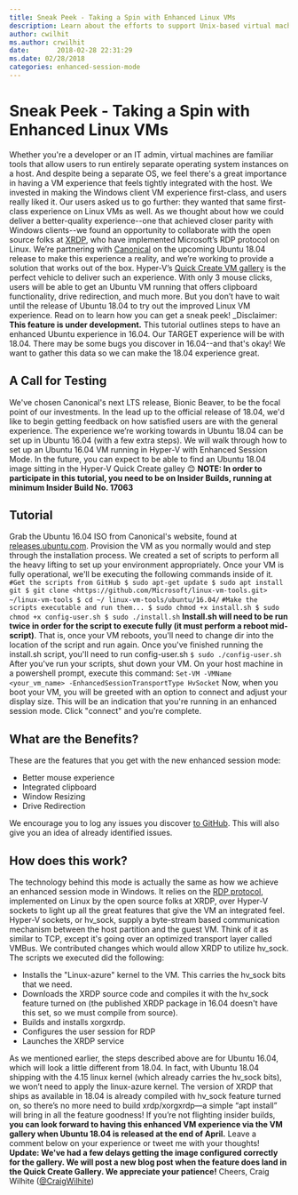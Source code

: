 ```yaml
---
title: Sneak Peek - Taking a Spin with Enhanced Linux VMs
description: Learn about the efforts to support Unix-based virtual machines on a computer running the Windows operating system.
author: cwilhit
ms.author: crwilhit
date:       2018-02-28 22:31:29
ms.date: 02/28/2018
categories: enhanced-session-mode
---
```

# Sneak Peek - Taking a Spin with Enhanced Linux VMs

Whether you're a developer or an IT admin, virtual machines are familiar tools that allow users to run entirely separate operating system instances on a host. And despite being a separate OS, we feel there's a great importance in having a VM experience that feels tightly integrated with the host. We invested in making the Windows client VM experience first-class, and users really liked it. Our users asked us to go further: they wanted that same first-class experience on Linux VMs as well. As we thought about how we could deliver a better-quality experience--one that achieved closer parity with Windows clients--we found an opportunity to collaborate with the open source folks at [XRDP](https://github.com/neutrinolabs/xrdp), who have implemented Microsoft’s RDP protocol on Linux. We’re partnering with [Canonical](https://www.canonical.com/) on the upcoming Ubuntu 18.04 release to make this experience a reality, and we’re working to provide a solution that works out of the box. Hyper-V’s [Quick Create VM gallery](https://blogs.technet.microsoft.com/virtualization/2017/07/26/hyper-v-virtual-machine-gallery-and-networking-improvements/) is the perfect vehicle to deliver such an experience. With only 3 mouse clicks, users will be able to get an Ubuntu VM running that offers clipboard functionality, drive redirection, and much more. But you don’t have to wait until the release of Ubuntu 18.04 to try out the improved Linux VM experience. Read on to learn how you can get a sneak peek! _Disclaimer: **This feature is under development.** This tutorial outlines steps to have an enhanced Ubuntu experience in 16.04. Our TARGET experience will be with 18.04. There may be some bugs you discover in 16.04--and that's okay! We want to gather this data so we can make the 18.04 experience great. <!--_[![](https://msdnshared.blob.core.windows.net/media/2018/02/copy-paste.gif)](https://msdnshared.blob.core.windows.net/media/2018/02/copy-paste.gif)-->

## **A Call for Testing**

We've chosen Canonical's next LTS release, Bionic Beaver, to be the focal point of our investments. In the lead up to the official release of 18.04, we'd like to begin getting feedback on how satisfied users are with the general experience. The experience we’re working towards in Ubuntu 18.04 can be set up in Ubuntu 16.04 (with a few extra steps). We will walk through how to set up an Ubuntu 16.04 VM running in Hyper-V with Enhanced Session Mode. In the future, you can expect to be able to find an Ubuntu 18.04 image sitting in the Hyper-V Quick Create galley 😊 **NOTE: In order to participate in this tutorial, you need to be on Insider Builds, running at minimum Insider Build No. 17063**

## **Tutorial**

Grab the Ubuntu 16.04 ISO from Canonical's website, found at [releases.ubuntu.com](http://releases.ubuntu.com/16.04.3/ubuntu-16.04.3-desktop-amd64.iso). Provision the VM as you normally would and step through the installation process. We created a set of scripts to perform all the heavy lifting to set up your environment appropriately. Once your VM is fully operational, we'll be executing the following commands inside of it. `#Get the scripts from GitHub $ sudo apt-get update $ sudo apt install git $ git clone <https://github.com/Microsoft/linux-vm-tools.git> ~/linux-vm-tools $ cd ~/ linux-vm-tools/ubuntu/16.04/` `#Make the scripts executable and run them... $ sudo chmod +x install.sh $ sudo chmod +x config-user.sh $ sudo ./install.sh` **Install.sh will need to be run twice in order for the script to execute fully (it must perform a reboot mid-script)**. That is, once your VM reboots, you'll need to change dir into the location of the script and run again. Once you've finished running the install.sh script, you'll need to run config-user.sh `$ sudo ./config-user.sh` After you've run your scripts, shut down your VM. On your host machine in a powershell prompt, execute this command: `Set-VM -VMName <your_vm_name> -EnhancedSessionTransportType HvSocket` Now, when you boot your VM, you will be greeted with an option to connect and adjust your display size. This will be an indication that you're running in an enhanced session mode. Click "connect" and you're complete. <!--[![](https://msdnshared.blob.core.windows.net/media/2018/02/enhancedmode.png)](https://msdnshared.blob.core.windows.net/media/2018/02/enhancedmode.png)-->

## What are the Benefits?

These are the features that you get with the new enhanced session mode: 

  * Better mouse experience
  * Integrated clipboard
  * Window Resizing
  * Drive Redirection

We encourage you to log any issues you discover [to GitHub](https://github.com/jterry75/xrdp-init/issues). This will also give you an idea of already identified issues. 

## How does this work?

The technology behind this mode is actually the same as how we achieve an enhanced session mode in Windows. It relies on the [RDP protocol](https://msdn.microsoft.com/library/aa383015\(v=vs.85\).aspx), implemented on Linux by the open source folks at XRDP, over Hyper-V sockets to light up all the great features that give the VM an integrated feel. Hyper-V sockets, or hv_sock, supply a byte-stream based communication mechanism between the host partition and the guest VM. Think of it as similar to TCP, except it's going over an optimized transport layer called VMBus. We contributed changes which would allow XRDP to utilize hv_sock. The scripts we executed did the following: 

  * Installs the "Linux-azure" kernel to the VM. This carries the hv_sock bits that we need.
  * Downloads the XRDP source code and compiles it with the hv_sock feature turned on (the published XRDP package in 16.04 doesn't have this set, so we must compile from source).
  * Builds and installs xorgxrdp.
  * Configures the user session for RDP
  * Launches the XRDP service

As we mentioned earlier, the steps described above are for Ubuntu 16.04, which will look a little different from 18.04. In fact, with Ubuntu 18.04 shipping with the 4.15 linux kernel (which already carries the hv_sock bits), we won’t need to apply the linux-azure kernel. The version of XRDP that ships as available in 18.04 is already compiled with hv_sock feature turned on, so there’s no more need to build xrdp/xorgxrdp—a simple “apt install” will bring in all the feature goodness! If you’re not flighting insider builds, **you can look forward to having this enhanced VM experience via the VM gallery when Ubuntu 18.04 is released at the end of April.** Leave a comment below on your experience or tweet me with your thoughts! ****Update: We've had a few delays getting the image configured correctly for the gallery. We will post a new blog post when the feature does land in the Quick Create Gallery. We appreciate your patience!**** Cheers, Craig Wilhite ([@CraigWilhite](https://twitter.com/CraigWilhite))
